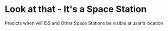# Look at that - It's a Space Station

Predicts when will ISS and Other Space Stations be visible at user's location